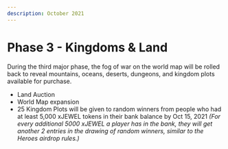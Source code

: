 ```yaml
---
description: October 2021
---
```


# Phase 3 - Kingdoms & Land

During the third major phase, the fog of war on the world map will be rolled back to reveal mountains, oceans, deserts, dungeons, and kingdom plots available for purchase.

* Land Auction
* World Map expansion
* 25 Kingdom Plots will be given to random winners from people who had at least 5,000 xJEWEL tokens in their bank balance by Oct 15, 2021 _\(For every additional 5000 xJEWEL a player has in the bank, they will get another 2 entries in the drawing of random winners, similar to the Heroes airdrop rules.\)_

